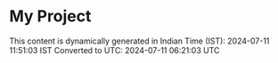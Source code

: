# My Project

This content is dynamically generated in Indian Time (IST): 2024-07-11 11:51:03 IST
Converted to UTC: 2024-07-11 06:21:03 UTC
